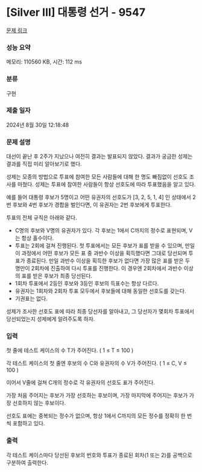 # [Silver III] 대통령 선거 - 9547 

[문제 링크](https://www.acmicpc.net/problem/9547) 

### 성능 요약

메모리: 110560 KB, 시간: 112 ms

### 분류

구현

### 제출 일자

2024년 8월 30일 12:18:48

### 문제 설명

<p>대선이 끝난 후 2주가 지났으나 여전히 결과는 발표되지 않았다. 결과가 궁금한 성제는 결과를 직접 미리 알아보기로 했다.</p>

<p>성제는 모종의 방법으로 투표에 참여한 모든 사람들에 대해 한 명도 빠짐없이 선호도 조사를 마쳤다. 성제는 투표에 참여한 사람들이 항상 선호도에 따라 투표했음을 알고 있다.</p>

<p>예를 들어 대통령 후보가 5명이고 어떤 유권자의 선호도가 [3, 2, 5, 1, 4] 인 상태에서 2번 후보와 4번 후보가 경합을 벌인다면, 이 유권자는 2번 후보에게 투표한다.</p>

<p>투표의 전체 규칙은 아래와 같다.</p>

<ul>
	<li>C명의 후보와 V명의 유권자가 있다. 각 후보는 1에서 C까지의 정수로 표현되며, V는 항상 홀수이다.</li>
	<li>투표는 2회에 걸쳐 진행된다. 첫 투표에서는 모든 후보가 표를 받을 수 있으며, 만일 이 과정에서 어떤 후보가 모든 표 중 과반수 이상을 획득했다면 그대로 당선되며 투표가 종료된다. 만일 과반수 이상을 획득한 후보가 없다면 가장 많은 표를 받은 두 명만이 2회차에 진출하여 다시 투표를 진행한다. 이 경우엔 2회차에서 과반수 이상의 표를 받은 후보가 최종 당선된다.</li>
	<li>1회차 투표에서 2등인 후보와 3등인 후보의 득표수는 항상 다르다.</li>
	<li>유권자는 1회차와 2회차 투표 모두에서 후보들에 대해 동일한 선호도를 갖는다.</li>
	<li>기권표는 없다.</li>
</ul>

<div>성제가 조사한 선호도 표에 따라 최종 당선자를 알아내고, 그 당선자가 몇회차 투표에서 당선되었는지 성제에게 알려주도록 하자.</div>

### 입력 

 <p>첫 줄에 테스트 케이스의 수 T가 주어진다. ( 1 ≤ T ≤ 100 )</p>

<p>각 테스트 케이스의 첫 줄엔 후보의 수 C와 유권자의 수 V가 주어진다. ( 1 ≤ C, V ≤ 100 )</p>

<p>이어서 V줄에 걸쳐 C개의 정수로 각 유권자의 선호도 표가 주어진다.</p>

<p>가장 처음 주어지는 후보가 가장 선호하는 후보이며, 가장 마지막에 주어지는 후보가 가장 선호하지 않는 후보이다.</p>

<p>선호도 표에는 중복되는 정수가 없으며, 항상 1에서 C까지의 모든 정수를 정확히 한 번씩 포함하고 있다.</p>

### 출력 

 <p>각 테스트 케이스마다 당선된 후보의 번호와 투표가 종료된 회차(1 또는 2)를 공백으로 구분하여 출력한다.</p>

